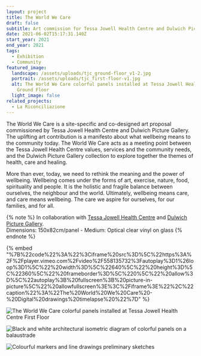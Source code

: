 ```yaml
---
layout: project
title: The World We Care
draft: false
subtitle: Art commission for Tessa Jowell Health Centre and Dulwich Picture Gallery
date: 2021-06-02T15:17:31.140Z
start_year: 2021
end_year: 2021
tags:
  - Exhibition
  - Community
featured_image:
  landscape: /assets/uploads/tjc_ground-floor_v1-2.jpg
  portrait: /assets/uploads/tjc_first-floor-v1.jpg
  alt: The World We Care colorful panels installed at Tessa Jowell Health Centre
    Ground Floor
  light_image: false
related_projects:
  - La Riconciliazione
---
```

The World We Care is a site-specific and co-designed art proposal commissioned by Tessa Jowell Health Centre and Dulwich Picture Gallery. The uplifting art contribution is a manifesto about what wellbeing means to the community today. The World We Care acts as a meeting point between the Tessa Jowell Health Centre values, services and the community needs, and the Dulwich Picture Gallery collection to explore together the themes of health, care and healing.

More than ever, today, we need to rethink the meaning and the power of wellbeing. Wellbeing comes under the forms of art, exercise, nature, food, spirituality and people. It is the holistic and fragile balance between ourselves, the neighbour and the world. Ultimately, wellbeing means care, and care means wellbeing. The care we aspire for ourselves, for our families, and for all.

{% note %}
In collaboration with [Tessa Jowell Health Centre](https://www.tessajowellgpsurgery.co.uk/) and [Dulwich Picture Gallery](https://www.dulwichpicturegallery.org.uk/).\
Dimensions: 150x82cm/panel - Medium: Optical clear vinyl on glass
{% endnote %}

{% embed "%7B%22code%22%3A%22%3Ciframe%20src%3D%5C%22https%3A%2F%2Fplayer.vimeo.com%2Fvideo%2F558135732%3Fautoplay%3D1%26loop%3D1%5C%22%20width%3D%5C%22640%5C%22%20height%3D%5C%22360%5C%22%20frameborder%3D%5C%220%5C%22%20allow%3D%5C%22autoplay%3B%20fullscreen%3B%20picture-in-picture%5C%22%20allowfullscreen%3E%3C%2Fiframe%3E%22%2C%22caption%22%3A%22The%20World%20We%20Care%20-%20Digital%20drawings%20timelapse%20%22%7D" %}

![The World We Care colorful panels installed at Tessa Jowell Health Centre First Floor](/assets/uploads/tjc_first-floor-v1.jpg "The World We Care - Panels at Tessa Jowell Health Centre first floor")

![Black and white architectural isometric diagram of colorful panels on a balaustrade](/assets/uploads/tjc-plan_v1.jpg "The World We Care - art installation spatial isometric diagram")

![Colourful markers and line drawings preliminary sketches](/assets/uploads/img_5658.jpg "The World We Care - art installation preliminary sketches")